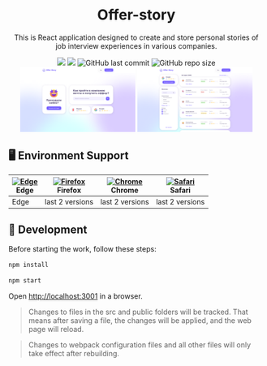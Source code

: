 <div align="center">

  # Offer-story

  This is React application designed to create and store personal stories of job interview experiences in various companies.

  <img src="https://img.shields.io/badge/made%20by-polinakren-blue.svg" >
  <img src="https://img.shields.io/badge/react-18.2.0-green.svg">
  <img alt="GitHub last commit" src="https://img.shields.io/github/last-commit/polinakren/Offer-story.svg?style=flat-square">
  <img alt="GitHub repo size" src="https://img.shields.io/github/repo-size/polinakren/Offer-story">
</div>

<div align="center">
  <img alt="Start Image" width="45%" src="https://github.com/polinakren/Offer-story/raw/master/.github/start.png">
  <img alt="Start Image" width="45%" src="https://github.com/polinakren/Offer-story/raw/master/.github/company.png">
</div>

## 🖥 Environment Support

| [<img src="https://raw.githubusercontent.com/alrra/browser-logos/master/src/edge/edge_48x48.png" alt="Edge" width="24px" height="24px" />](http://godban.github.io/browsers-support-badges/)<br>Edge | [<img src="https://raw.githubusercontent.com/alrra/browser-logos/master/src/firefox/firefox_48x48.png" alt="Firefox" width="24px" height="24px" />](http://godban.github.io/browsers-support-badges/)<br>Firefox | [<img src="https://raw.githubusercontent.com/alrra/browser-logos/master/src/chrome/chrome_48x48.png" alt="Chrome" width="24px" height="24px" />](http://godban.github.io/browsers-support-badges/)<br>Chrome | [<img src="https://raw.githubusercontent.com/alrra/browser-logos/master/src/safari/safari_48x48.png" alt="Safari" width="24px" height="24px" />](http://godban.github.io/browsers-support-badges/)<br>Safari 
| --- | --- | --- | --- |
| Edge | last 2 versions | last 2 versions | last 2 versions | 

## 🔨 Development

Before starting the work, follow these steps:
```bash
npm install
```
```bash
npm start
```

Open [http://localhost:3001](http://localhost:3001) in a browser.

> Changes to files in the src and public folders will be tracked. That means after saving a file, the changes will be applied, and the web page will reload.

> Changes to webpack configuration files and all other files will only take effect after rebuilding.
